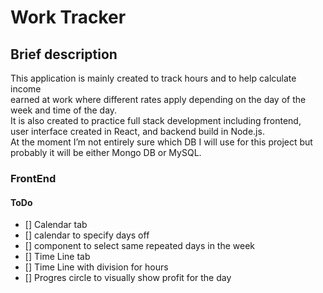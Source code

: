# Work Tracker

## Brief description

This application is mainly created to track hours and to help calculate income\
earned at work where different rates apply depending on the day of the week and time of the day.\
It is also created to practice full stack development including frontend,\
user interface created in React, and backend build in Node.js.\
At the moment I’m not entirely sure which DB I will use for this project but\
probably it will be either Mongo DB or MySQL.

### FrontEnd 

#### ToDo

- [] Calendar tab
- [] calendar to specify days off
- [] component to select same repeated days in the week
- [] Time Line tab
- [] Time Line with division for hours
- [] Progres circle to visually show profit for the day



